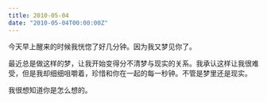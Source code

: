 ```yaml
---
title: 2010-05-04
date: "2010-05-04T00:00:00Z"
---
```


今天早上醒来的时候我恍惚了好几分钟。因为我又梦见你了。

最近总是做这样的梦，让我开始变得分不清梦与现实的关系。我承认这样让我很难受，但是我却细细咀嚼着，珍惜和你在一起的每一秒钟。不管是梦里还是现实。

我很想知道你是怎么想的。